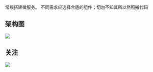常规搭建微服务。
不同需求应选择合适的组件；切勿不知其所以然照搬代码 
## 架构图
<img src="https://gitee.com/smallc/SpringBlade/raw/master/pic/springblade-framework.png"/>

## 关注
![](https://images.gitee.com/uploads/images/2019/0330/065148_f0ada806_410595.jpeg)